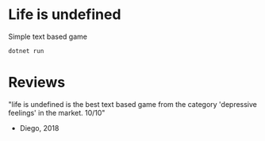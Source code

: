 # Life is undefined
Simple text based game

````
dotnet run
````

# Reviews
"life is undefined is the best text based game from the category 'depressive feelings' in the market. 10/10"
- Diego, 2018
